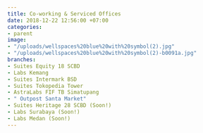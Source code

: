 ```yaml
---
title: Co-working & Serviced Offices
date: 2018-12-22 12:56:00 +07:00
categories:
- parent
image:
- "/uploads/wellspaces%20blue%20with%20symbol(2).jpg"
- "/uploads/wellspaces%20blue%20with%20symbol(2)-b0091a.jpg"
branches:
- Suites Equity 18 SCBD
- Labs Kemang
- Suites Intermark BSD
- Suites Tokopedia Tower
- AstraLabs FIF TB Simatupang
- " Outpost Santa Market"
- Suites Heritage 28 SCBD (Soon!)
- Labs Surabaya (Soon!)
- Labs Medan (Soon!)
---
```


